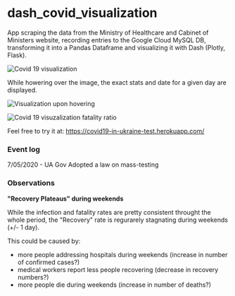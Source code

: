 # dash_covid_visualization
App scraping the data from the Ministry of Healthcare and Cabinet of Ministers website, recording entries to the Google Cloud MySQL DB, transforming it into a Pandas Dataframe and visualizing it with Dash (Plotly, Flask).

![Covid 19 visualization](https://i.ibb.co/1ntkNJV/Screenshot-from-2020-06-19-10-33-56.png)

While howering over the image, the exact stats and date for a given day are displayed.

![Visualization upon hovering](https://i.ibb.co/N9NNy2P/Screenshot-from-2020-06-19-10-42-27.png)

![Covid 19 visuzalization fatality ratio](https://i.ibb.co/0B0Sv3P/Screenshot-from-2020-06-19-10-36-21.png)

Feel free to try it at:
https://covid19-in-ukraine-test.herokuapp.com/

### Event log
7/05/2020 - UA Gov Adopted a law on mass-testing

### Observations

**"Recovery Plateaus" during weekends**

While the infection and fatality rates are pretty consistent throught the whole period, the "Recovery" rate is regurarely stagnating during weekends (+/- 1 day). 

This could be caused by:
- more people addressing hospitals during weekends (increase in number of confirmed cases?)
- medical workers report less people recovering (decrease in recovery numbers?)
- more people die during weekends (increase in number of deaths?)

